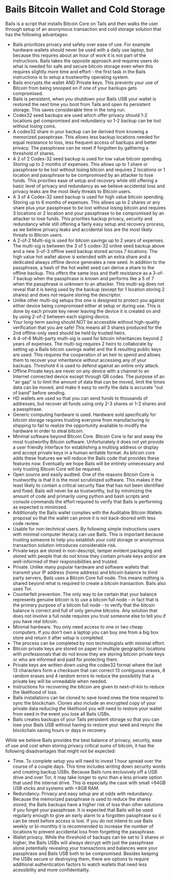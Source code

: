 # Bails Bitcoin Wallet and Cold Storage

Bails is a script that installs Bitcoin Core on Tails and then walks the user through setup of an anonymous transaction and cold storage solution that has the following advantages:

* Bails prioritizes privacy and safety over ease of use. For example hardware wallets should never be used with a daily use laptop, but because this requires about an hour of work it is not part of the instructions. Bails takes the opposite approach and requires users do what is needed for safe and secure bitcoin storage even when this requires slightly more time and effort - the first task in the Bails instructions is to setup a trustworthy operating system.
* Bails encrypts the wallet AND Private keys. This prevents your use of Bitcoin from being snooped on if one of your backups gets compromised.
* Bails is persistent, when you shutdown your Bails USB your wallet is restored the next time you boot from Tails and open its persistent storage. This saves considerable time in the long run.
* Codex32 seed backups are used which offer privacy should 1-2 locations get compromised and redundancy so 1-2 backup can be lost without losing coins.
* A codex32 share in your backup can be derived from knowing a memorized passphrase. This allows less backup locations needed for equal resistance to loss, less frequent access of backups and better privacy. The passphrase can be reset if forgotten by gathering a threshold of shares.
* A 2 of 2 Codex-32 seed backup is used for low value bitcoin spending. Storing up to 2 months of expenses. This allows up to 1 share or passphrase to be lost without losing bitcoin and requires 2 locations or 1 location and passphrase to be compromised by an attacker to lose funds. This priorities ease of setup and recovery while still offering a basic level of privacy and redundancy as we believe accidental loss and privacy leaks are the most likely threats to Bitcoin users.  
* A 3 of 4 Codex-32 seed backup is used for high value bitcoin spending. Storing up to 6 months of expenses. This allows up to 2 shares or any share plus your passphrase to be lost without losing bitcoin and requires 3 locations or 2 location and your passphrase to be compromised by an attacker to lose funds. This priorities backup privacy, security and redundancy while still offering a fairly easy setup and recovery process, as we believe privacy leaks and accidental loss are the most likely threats to Bitcoin users.  
* A 2-of-2 Multi-sig is used for bitcoin savings up to 2 years of expenses. The multi-sig is between the 3 of 5 codex-32 online seed backup above and a new 3-of-3 offline seed backup stored across 7 locations. The high value hot wallet above is extended with an extra share and a dedicated always offline device generates a new seed. In addition to the passphrase, a hash of the hot wallet seed can derive a share to the offline backup. This offers the same loss and theft resistance as a 3-of-7 backup when the passphrase is known and performs like a 5 of 7 when the passphrase is unknown to an attacker. This multi-sig does not reveal that it is being used by the backup (except for 1 location storing 2 shares) and does not require storing the descriptor.
* Unlike other multi-sig setups this one is designed to protect you against either device being compromised either at setup or during use. This is done by each private key never leaving the device it is created on and by using 2-of-2 between each signing device.
* Your long-term saving should NOT be accessible without high-quality verification that you are safe! This means all 3 shares produced for the 2nd offline-only seed should be held by trusted heirs.
* A 4-of-6 Multi-party multi-sig is used for bitcoin inheritances beyond 2 years of expenses. The multi-sig requires 2 heirs to collaborate by setting up a Bails bitcoin savings wallet and the 6 resulting public keys are used. This requires the cooperation of an heir to spend and allows them to recover your inheritance without accessing any of your backups. Threshold 4 is used to defend against an online only attack.
* Offline Private keys are never on any device with a channel to an Internet connected device except through QR codes. The purpose of an "air gap" is to limit the amount of data that can be moved, limit the times data can be moved, and make it easy to verify the data is accurate "out of band" before sending.
* HD wallets are used so that you can send funds to thousands of addresses, but recover all funds using only 2-3 shares or 1-2 shares and a passphrase.
* Generic computing hardware is used. Hardware sold specifically for bitcoin storage requires trusting everyone from manufacturing to shipping to fail to realize the opportunity available to modify the hardware in order to steal bitcoin.
* Minimal software beyond Bitcoin Core. Bitcoin Core is far and away the most trustworthy Bitcoin software. Unfortunately it does not yet provide a user friendly interface for establishing a multisig address or display and accept private keys in a human writable format. As bitcoin core adds these features we will reduce the Bails code that provides these features now. Eventually we hope Bails will be entirely unnecessary and only trusting Bitcoin Core will be required.
* Open source and easily audited. One of the reasons Bitcoin Core is trustworthy is that it is the most scrutinized software. This makes it the least likely to contain a critical security flaw that has not been identified and fixed. Bails will never be as trustworthy, but by minimizing the amount of code and primarily using python and bash scripts and console commands the effort required to verify that Bails is performing as expected is minimized.
* Additionally the Bails wallet complies with the Auditable Bitcoin Wallets proposal so that the wallet can prove it is not back-doored with less code review.
* Usable for non-technical users. By following simple instructions users with minimal computer literacy can use Bails. This is important because trusting someone to help you establish your cold storage or anonymous transaction solution introduces considerable risk.
* Private keys are stored in non-descript, tamper evident packaging and stored with people that do not know they contain private keys and/or are well-informed of their responsibilities and trusted.
* Private. Unlike many popular hardware and software wallets that transmit your IP address (home address) and bitcoin balance to third party servers, Bails uses a Bitcoin Core full node. This means nothing is shared beyond what is required to create a bitcoin transaction. Bails also uses Tor.
* Counterfeit prevention. The only way to be certain that your balance represents genuine bitcoin is to use a bitcoin full node - in fact that is the primary purpose of a bitcoin full node - to verify that the bitcoin balance is correct and full of only genuine bitcoins. Any solution that does not involve a full node requires you trust someone else to tell you if you have real bitcoin.
* Minimal hardware. You only need access to one or two cheap computers. If you don't own a laptop you can buy one from a big box store and return it after setup is completed.
* The process can be completed by non technologists with minimal effort.
* Bitcoin private keys are stored on paper in multiple geographic locations with professionals that do not know they are storing bitcoin private keys or who are informed and paid for protecting them.
* Private keys are written down using the codex32 format where the last 13 characters form a checksum that can correct 13 contiguous erases, 8 random erases and 4 random errors to reduce the possibility that a private key will be unreadable when needed.
* Instructions for recovering the bitcoin are given to next-of-kin to reduce the likelihood of loss.
* Bails installations can be cloned to save loved ones the time required to sync the blockchain. Clones also include an encrypted copy of your private data reducing the likelihood you will need to restore your wallet from seed in the event you lose all Bails USBs.
* Bails creates backups of your Tails persistent storage so that you can lose your Bails USB without having to restore your seed and resync the blockchain saving hours or days in recovery.
  
While we believe Bails provides the best balance of privacy, security, ease of use and cost when storing privacy critical sums of bitcoin, it has the following disadvantages that might not be expected:
* Time. To complete setup you will need to invest 1 hour spread over the course of a couple days. This time includes writing down security words and creating backup USBs. Because Bails runs exclusively off a USB drive and over Tor, it may take longer to sync than a less private option that used the internal drive. This is especially the case with small <64GB USB sticks and systems with <8GB RAM.
* Redundancy. Privacy and easy setup are at odds with redundancy. Because the memorized passphrase is used to reduce the shares stored, the Bails backups have a higher risk of loss than other solutions if you forget your passphrase. It is expected that Bails will be used regularly enough to give an early alarm to a forgotten passphrase so it can be reset before access is lost. If you do not intend to use Bails weekly or bi-monthly it is recommended to increase the number of locations to prevent accidental loss from forgetting the passphrase.
* Wallet privacy. While the threshold of backups can be set to 3 shares or higher, the Bails USBs will always decrypt with just the passphrase alone potentially revealing your transactions and balances were your passphrase and Bails USB both to be compromised. Besides keeping the USBs secure or destroying them, there are options to require additional authentication factors to watch wallets that need less acessibility and more confidentiality.
